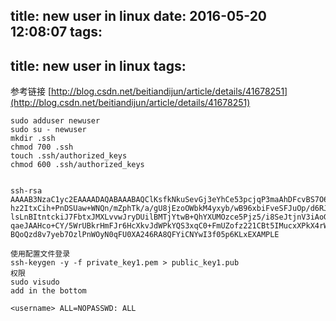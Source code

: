 title: new user in linux
date: 2016-05-20 12:08:07
tags:
---
title: new user in linux
tags:
---

参考链接
[http://blog.csdn.net/beitiandijun/article/details/41678251](http://blog.csdn.net/beitiandijun/article/details/41678251)

```
sudo adduser newuser
sudo su - newuser
mkdir .ssh
chmod 700 .ssh
touch .ssh/authorized_keys
chmod 600 .ssh/authorized_keys


ssh-rsa AAAAB3NzaC1yc2EAAAADAQABAAABAQClKsfkNkuSevGj3eYhCe53pcjqP3maAhDFcvBS7O6V
hz2ItxCih+PnDSUaw+WNQn/mZphTk/a/gU8jEzoOWbkM4yxyb/wB96xbiFveSFJuOp/d6RJhJOI0iBXr
lsLnBItntckiJ7FbtxJMXLvvwJryDUilBMTjYtwB+QhYXUMOzce5Pjz5/i8SeJtjnV3iAoG/cQk+0FzZ
qaeJAAHco+CY/5WrUBkrHmFJr6HcXkvJdWPkYQS3xqC0+FmUZofz221CBt5IMucxXPkX4rWi+z7wB3Rb
BQoQzd8v7yeb7OzlPnWOyN0qFU0XA246RA8QFYiCNYwI3f05p6KLxEXAMPLE

使用配置文件登录
ssh-keygen -y -f private_key1.pem > public_key1.pub
权限
sudo visudo
add in the bottom

<username> ALL=NOPASSWD: ALL

```